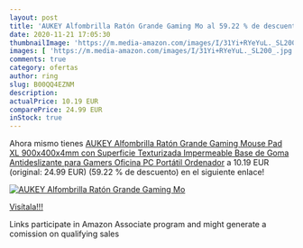 ```yaml
---
layout: post
title: 'AUKEY Alfombrilla Ratón Grande Gaming Mo al 59.22 % de descuento'
date: 2020-11-21 17:05:30
thumbnailImage: 'https://m.media-amazon.com/images/I/31Yi+RYeYuL._SL200_.jpg'
images: [ 'https://m.media-amazon.com/images/I/31Yi+RYeYuL._SL200_.jpg' ]
comments: true
category: ofertas
author: ring
slug: B00QQ4EZNM
description:
actualPrice: 10.19 EUR
comparePrice: 24.99 EUR
inStock: true
---
```


Ahora mismo tienes [AUKEY Alfombrilla Ratón Grande Gaming Mouse Pad XL  900x400x4mm  con Superficie Texturizada Impermeable  Base de Goma Antideslizante para Gamers  Oficina  PC  Portátil  Ordenador](https://www.amazon.es/dp/B00QQ4EZNM/?tag=tolees-21) a 10.19 EUR (original: 24.99 EUR) (59.22 %  de descuento) en el siguiente enlace!

[![AUKEY Alfombrilla Ratón Grande Gaming Mo](https://m.media-amazon.com/images/I/31Yi+RYeYuL._SL200_.jpg)](https://www.amazon.es/dp/B00QQ4EZNM/?tag=tolees-21)

[Visítala!!!](https://www.amazon.es/dp/B00QQ4EZNM/?tag=tolees-21)

Links participate in Amazon Associate program and might generate a comission on qualifying sales
